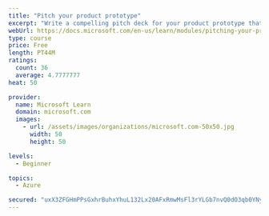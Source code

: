 ```yaml
---
title: "Pitch your product prototype"
excerpt: "Write a compelling pitch deck for your product prototype that will resonate with your audience and share the vision of your prototype."
webUrl: https://docs.microsoft.com/en-us/learn/modules/pitching-your-prototype/
type: course
price: Free
length: PT44M
ratings:
  count: 36
  average: 4.7777777
heat: 50

provider:
  name: Microsoft Learn
  domain: microsoft.com
  images:
    - url: /assets/images/organizations/microsoft.com-50x50.jpg
      width: 50
      height: 50

levels:
  - Beginner

topics:
  - Azure

secured: "uxX3ZFGHmPPsGxhrBuhxYhuL132Lx20AFxRmwMsFl3rYLGb7nvQ0dO3qb0YNykqzxAseKoDH8FPLKw86pg/iZq/dRhv8LTGt7b4dUSksIWCguRZk6ROjt70brumIfIEC1fhWZXSV7mNO0MwN5qD29FnT86K1OFoXy/W2Xw81iOenkSJT9Sxc3NEwHWBXcqFRSqFlRX553Y4TF8Kk+EP6ZwN9F0GtVKm1GHL6QCyogY4eQKIJn32x8sOjak3EZkvX8ZgeQZCErd2+RVrk2ovR8u0hrJVw5dyiDohGSKaa6I03cVCxNjcebJLrMaqrnBvTW/jEmz9Xfyzx0HMee1aOXIeROyfFpuP/Y8t6T4GqPzH1alkLgE/fqZz3+2qk6X1EYg7Nx5NJUrAUm0Zu24McRb4a8fyPVmwL9o5weBvozCk=;Rg0cshdeO0sq0gV7+d9OqQ=="
---
```


